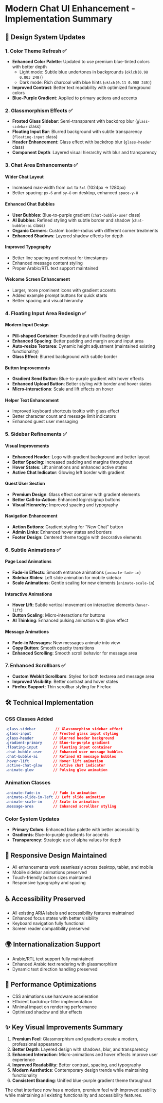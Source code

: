 # Modern Chat UI Enhancement - Implementation Summary

## 🎨 Design System Updates

### 1. Color Theme Refresh ✅
- **Enhanced Color Palette**: Updated to use premium blue-tinted colors with better depth
  - Light mode: Subtle blue undertones in backgrounds (`oklch(0.98 0.003 240)`)
  - Dark mode: Rich charcoal with blue hints (`oklch(0.11 0.008 240)`)
- **Improved Contrast**: Better text readability with optimized foreground colors
- **Blue-Purple Gradient**: Applied to primary actions and accents

### 2. Glassmorphism Effects ✅
- **Frosted Glass Sidebar**: Semi-transparent with backdrop blur (`glass-sidebar` class)
- **Floating Input Bar**: Blurred background with subtle transparency (`floating-input` class)
- **Header Enhancement**: Glass effect with backdrop blur (`glass-header` class)
- **Component Depth**: Layered visual hierarchy with blur and transparency

### 3. Chat Area Enhancements ✅

#### **Wider Chat Layout**
- Increased max-width from `4xl` to `5xl` (1024px → 1280px)
- Better spacing: `px-6` and `py-8` on desktop, enhanced `space-y-8`

#### **Enhanced Chat Bubbles**
- **User Bubbles**: Blue-to-purple gradient (`chat-bubble-user` class)
- **AI Bubbles**: Refined styling with subtle border and shadow (`chat-bubble-ai` class)
- **Organic Corners**: Custom border-radius with different corner treatments
- **Enhanced Shadows**: Layered shadow effects for depth

#### **Improved Typography**
- Better line spacing and contrast for timestamps
- Enhanced message content styling
- Proper Arabic/RTL text support maintained

#### **Welcome Screen Enhancement**
- Larger, more prominent icons with gradient accents
- Added example prompt buttons for quick starts
- Better spacing and visual hierarchy

### 4. Floating Input Area Redesign ✅

#### **Modern Input Design**
- **Pill-shaped Container**: Rounded input with floating design
- **Enhanced Spacing**: Better padding and margin around input area
- **Auto-resize Textarea**: Dynamic height adjustment (maintained existing functionality)
- **Glass Effect**: Blurred background with subtle border

#### **Button Improvements**
- **Gradient Send Button**: Blue-to-purple gradient with hover effects
- **Enhanced Upload Button**: Better styling with border and hover states
- **Micro-interactions**: Scale and lift effects on hover

#### **Helper Text Enhancement**
- Improved keyboard shortcuts tooltip with glass effect
- Better character count and message limit indicators
- Enhanced guest user messaging

### 5. Sidebar Refinements ✅

#### **Visual Improvements**
- **Enhanced Header**: Logo with gradient background and better layout
- **Better Spacing**: Increased padding and margins throughout
- **Hover States**: Lift animations and enhanced active states
- **Active Chat Indicator**: Glowing left border with gradient

#### **Guest User Section**
- **Premium Design**: Glass effect container with gradient elements
- **Better Call-to-Action**: Enhanced login/signup buttons
- **Visual Hierarchy**: Improved spacing and typography

#### **Navigation Enhancement**
- **Action Buttons**: Gradient styling for "New Chat" button
- **Admin Links**: Enhanced hover states and borders
- **Footer Design**: Centered theme toggle with decorative elements

### 6. Subtle Animations ✅

#### **Page Load Animations**
- **Fade-in Effects**: Smooth entrance animations (`animate-fade-in`)
- **Sidebar Slides**: Left slide animation for mobile sidebar
- **Scale Animations**: Gentle scaling for new elements (`animate-scale-in`)

#### **Interactive Animations**
- **Hover Lift**: Subtle vertical movement on interactive elements (`hover-lift`)
- **Button Scaling**: Micro-interactions for buttons
- **AI Thinking**: Enhanced pulsing animation with glow effect

#### **Message Animations**
- **Fade-in Messages**: New messages animate into view
- **Copy Button**: Smooth opacity transitions
- **Enhanced Scrolling**: Smooth scroll behavior for message area

### 7. Enhanced Scrollbars ✅
- **Custom Webkit Scrollbars**: Styled for both textarea and message area
- **Improved Visibility**: Better contrast and hover states
- **Firefox Support**: Thin scrollbar styling for Firefox

## 🛠️ Technical Implementation

### CSS Classes Added
```css
.glass-sidebar         // Glassmorphism sidebar effect
.glass-input          // Frosted glass input styling
.glass-header         // Blurred header background
.gradient-primary     // Blue-to-purple gradient
.floating-input       // Floating input container
.chat-bubble-user     // Enhanced user message bubbles
.chat-bubble-ai       // Refined AI message bubbles
.hover-lift           // Hover lift animation
.active-chat-glow     // Active chat indicator
.animate-glow         // Pulsing glow animation
```

### Animation Classes
```css
.animate-fade-in      // Fade in animation
.animate-slide-in-left // Left slide animation
.animate-scale-in     // Scale in animation
.message-area         // Enhanced scrollbar styling
```

### Color System Updates
- **Primary Colors**: Enhanced blue palette with better accessibility
- **Gradients**: Blue-to-purple gradients for accents
- **Transparency**: Strategic use of alpha values for depth

## 📱 Responsive Design Maintained
- All enhancements work seamlessly across desktop, tablet, and mobile
- Mobile sidebar animations preserved
- Touch-friendly button sizes maintained
- Responsive typography and spacing

## ♿ Accessibility Preserved
- All existing ARIA labels and accessibility features maintained
- Enhanced focus states with better visibility
- Keyboard navigation fully functional
- Screen reader compatibility preserved

## 🌍 Internationalization Support
- Arabic/RTL text support fully maintained
- Enhanced Arabic text rendering with glassmorphism
- Dynamic text direction handling preserved

## 🎯 Performance Optimizations
- CSS animations use hardware acceleration
- Efficient backdrop-filter implementation
- Minimal impact on rendering performance
- Optimized shadow and blur effects

## ✨ Key Visual Improvements Summary

1. **Premium Feel**: Glassmorphism and gradients create a modern, professional appearance
2. **Better Depth**: Layered design with shadows, blur, and transparency
3. **Enhanced Interaction**: Micro-animations and hover effects improve user experience
4. **Improved Readability**: Better contrast, spacing, and typography
5. **Modern Aesthetics**: Contemporary design trends while maintaining functionality
6. **Consistent Branding**: Unified blue-purple gradient theme throughout

The chat interface now has a modern, premium feel with improved usability while maintaining all existing functionality and accessibility features.
